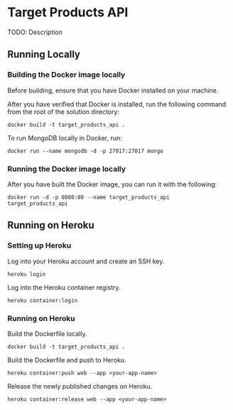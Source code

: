 # Target Products API

TODO: Description

## Running Locally

### Building the Docker image locally

Before building, ensure that you have Docker installed on your machine.

After you have verified that Docker is installed, run the following command from the root of the solution directory:

```
docker build -t target_products_api .
```

To run MongoDB locally in Docker, run:

```
docker run --name mongodb -d -p 27017:27017 mongo
```

### Running the Docker image locally

After you have built the Docker image, you can run it with the following:

```
docker run -d -p 8080:80 --name target_products_api target_products_api
```

## Running on Heroku

### Setting up Heroku

Log into your Heroku account and create an SSH key.

```
heroku login
```

Log into the Heroku container registry.

```
heroku container:login
```

### Running on Heroku

Build the Dockerfile locally.

```
docker build -t target_products_api .
```

Build the Dockerfile and push to Heroku.

```
heroku container:push web --app <your-app-name>
```

Release the newly published changes on Heroku.

```
heroku container:release web --app <your-app-name>
```